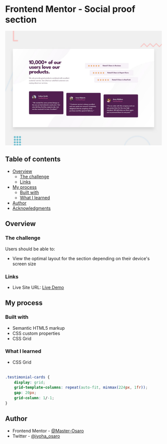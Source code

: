 # Frontend Mentor - Social proof section

![Design preview for the Social proof section coding challenge](./design/desktop-preview.jpg)

## Table of contents

- [Overview](#overview)
  - [The challenge](#the-challenge)
  - [Links](#links)
- [My process](#my-process)
  - [Built with](#built-with)
  - [What I learned](#what-i-learned)
- [Author](#author)
- [Acknowledgments](#acknowledgments)


## Overview

### The challenge

Users should be able to:

- View the optimal layout for the section depending on their device's screen size


### Links

- Live Site URL: [Live Demo](https://3-column-preview-o.netlify.app/)

## My process

### Built with

- Semantic HTML5 markup
- CSS custom properties
- CSS Grid


### What I learned

- CSS Grid

```css

.testimonial-cards {
    display: grid;
    grid-template-columns: repeat(auto-fit, minmax(224px, 1fr));
    gap: 20px;
    grid-column: 1/-1;
}
```


## Author
- Frontend Mentor - [@Master-Osaro](https://www.frontendmentor.io/profile/yourusername)
- Twitter - [@iyoha_osaro](https://www.twitter.com/yourusername)
